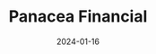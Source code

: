 ---  
layout: startup_page  
title: "Panacea Financial"  
id: "panaceafinancial.com"  
permalink: "/panaceafinancialpanaceafinancial.com01162024/"  
website: "https://panaceafinancial.com/"  
funding_round: "Series B"  
funding_amount: "$24.5M"  
investors: "Valar Ventures"  
about: "Panacea Financial is a financial technology company providing financial services to doctors and their practices. It offers a comprehensive and integrated financial platform, aiming to be the preferred financial services company for doctors nationwide. The company has experienced significant growth since its launch in 2020 and is profitable."  
markets: "Fintech, Healthcare, Financial Services"  
hq: "Little Rock, Arkansas, United States"  
founded_year: "2020"  
linkedin: "https://www.linkedin.com/company/panaceafinancial"  
twitter: "https://twitter.com/pan_financial"  
instagram: "https://www.instagram.com/panaceafinancial/"  
facebook: "https://www.facebook.com/PanFinancial/"  
crunchbase: "https://www.crunchbase.com/organization/panacea-financial"  
pitchbook: "https://pitchbook.com/profiles/company/453555-19"  

date_display: "16-Jan-2024"  
date: "2024-01-16"

# SEO Optimization  
meta_title: "Panacea Financial - Series B Funding ($24.5M)"  
meta_description: "Panacea Financial, Panacea Financial is a financial technology company providing financial services to doctors and their practices. It offers a comprehensive and integra..."  
meta_keywords: "Panacea Financial, Fintech, Healthcare, Financial Services, Series B funding"  
canonical_url: "https://startup.projectstartups.com/panaceafinancialpanaceafinancial.com01162024/"  
---